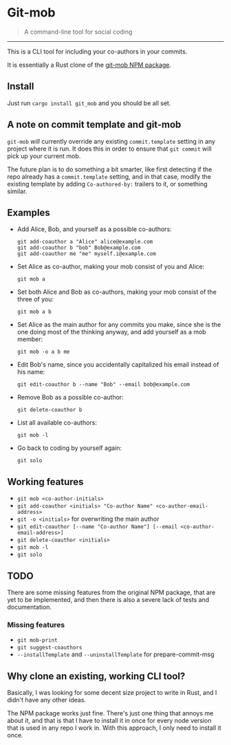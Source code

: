 # Git-mob

> A command-line tool for social coding

---

This is a CLI tool for including your co-authors in your commits.

It is essentially a Rust clone of the [git-mob NPM package](https://www.npmjs.com/package/git-mob).

## Install

Just run `cargo install git_mob` and you should be all set.

## A note on commit template and git-mob

`git-mob` _will_ currently override any existing `commit.template` setting
in any project where it is run. It does this in order to ensure that `git
commit` will pick up your current mob.

The future plan is to do something a bit smarter, like first detecting if the
repo already has a `commit.template` setting, and in that case, modify the
existing template by adding `Co-authored-by:` trailers to it, or something
similar.


## Examples

* Add Alice, Bob, and yourself as a possible co-authors:

      git add-coauthor a "Alice" alice@example.com
      git add-coauthor b "bob" Bob@example.com
      git add-coauthor me "me" myself.i@example.com

* Set Alice as co-author, making your mob consist of you and Alice:

      git mob a

* Set both Alice and Bob as co-authors, making your mob consist of the three of you:

      git mob a b

* Set Alice as the main author for any commits you make, since she is the one
  doing most of the thinking anyway, and add yourself as a mob member:

      git mob -o a b me

* Edit Bob's name, since you accidentally capitalized his email instead of his name:

      git edit-coauthor b --name "Bob" --email bob@example.com

* Remove Bob as a possible co-author:

      git delete-coauthor b

* List all available co-authors:

      git mob -l

* Go back to coding by yourself again:

      git solo


## Working features

* `git mob <co-author-initials>`
* `git add-coauthor <initials> "Co-author Name" <co-author-email-address>`
* `git -o <initials>` for overwriting the main author
* `git edit-coauthor [--name "Co-author Name"] [--email <co-author-email-address>]`
* `git delete-coauthor <initials>`
* `git mob -l`
* `git solo`


## TODO

There are some missing features from the original NPM package, that are yet to
be implemented, and then there is also a severe lack of tests and documentation.


### Missing features

* `git mob-print`
* `git suggest-coauthors`
* `--installTemplate` and `--uninstallTemplate` for prepare-commit-msg


## Why clone an existing, working CLI tool?

Basically, I was looking for some decent size project to write in Rust, and I
didn't have any other ideas.

The NPM package works just fine. There's just one thing that annoys me about it,
and that is that I have to install it in once for every node version that is
used in any repo I work in. With this approach, I only need to install it once.
